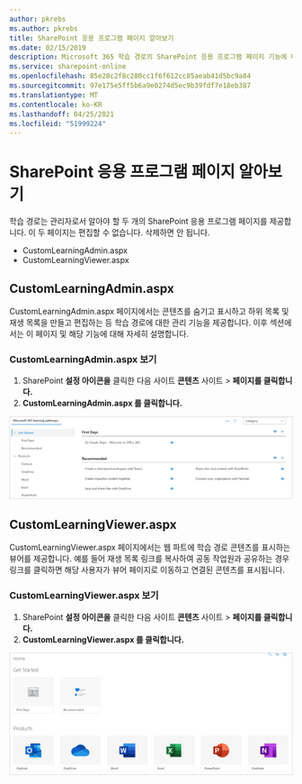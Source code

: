 ```yaml
---
author: pkrebs
ms.author: pkrebs
title: SharePoint 응용 프로그램 페이지 알아보기
ms.date: 02/15/2019
description: Microsoft 365 학습 경로의 SharePoint 응용 프로그램 페이지 기능에 대해 자세히 알아보기
ms.service: sharepoint-online
ms.openlocfilehash: 85e28c2f8c280cc1f6f612cc85aeab41d5bc9a84
ms.sourcegitcommit: 97e175e5ff5b6a9e0274d5ec9b39fdf7e18eb387
ms.translationtype: MT
ms.contentlocale: ko-KR
ms.lasthandoff: 04/25/2021
ms.locfileid: "51999224"
---
```

# <a name="get-to-know-the-sharepoint-application-pages"></a>SharePoint 응용 프로그램 페이지 알아보기

학습 경로는 관리자로서 알아야 할 두 개의 SharePoint 응용 프로그램 페이지를 제공합니다. 이 두 페이지는 편집할 수 없습니다. 삭제하면 안 됩니다. 

- CustomLearningAdmin.aspx
- CustomLearningViewer.aspx

## <a name="customlearningadminaspx"></a>CustomLearningAdmin.aspx

CustomLearningAdmin.aspx 페이지에서는 콘텐츠를 숨기고 표시하고 하위 목록 및 재생 목록을 만들고 편집하는 등 학습 경로에 대한 관리 기능을 제공합니다. 이후 섹션에서는 이 페이지 및 해당 기능에 대해 자세히 설명합니다.

### <a name="view-customlearningadminaspx"></a>CustomLearningAdmin.aspx 보기

1. SharePoint **설정 아이콘을** 클릭한 다음 사이트 **콘텐츠** 사이트  >  **페이지를 클릭합니다.** 
2. **CustomLearningAdmin.aspx 를 클릭합니다.** 

![cg-adminapppage.png](media/cg-adminapppage.png)

## <a name="customlearningvieweraspx"></a>CustomLearningViewer.aspx
CustomLearningViewer.aspx 페이지에서는 웹 파트에 학습 경로 콘텐츠를 표시하는 뷰어를 제공합니다. 예를 들어 재생 목록 링크를 복사하여 공동 작업원과 공유하는 경우 링크를 클릭하면 해당 사용자가 뷰어 페이지로 이동하고 연결된 콘텐츠를 표시됩니다. 

### <a name="view-customlearningvieweraspx"></a>CustomLearningViewer.aspx 보기

1. SharePoint **설정 아이콘을** 클릭한 다음 사이트 **콘텐츠** 사이트  >  **페이지를 클릭합니다.** 
2. **CustomLearningViewer.aspx 를 클릭합니다.** 

![cg-viewerapppage.png](media/cg-viewerapppage.png)

